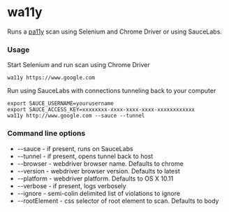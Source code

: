 # wa11y

Runs a [pa11y](https://github.com/pa11y/pa11y) scan using Selenium and Chrome Driver or using SauceLabs.

### Usage
Start Selenium and run scan using Chrome Driver
```
wa11y https://www.google.com
```

Run using SauceLabs with connections tunneling back to your computer
```
export SAUCE_USERNAME=yourusername
export SAUCE_ACCESS_KEY=xxxxxxxx-xxxx-xxxx-xxxx-xxxxxxxxxxxx
wa11y http://www.google.com --sauce --tunnel
```

### Command line options
  * --sauce - if present, runs on SauceLabs
  * --tunnel - if present, opens tunnel back to host 
  * --browser - webdriver browser name. Defaults to chrome
  * --version - webdriver browser version. Defaults to latest
  * --platform - webdriver platform. Defaults to OS X 10.11
  * --verbose - if present, logs verbosely
  * --ignore - semi-colin delimited list of violations to ignore
  * --rootElement - css selector of root element to scan. Defaults to body
